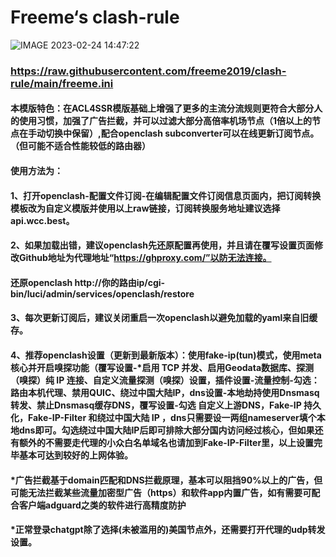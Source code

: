 # Freeme‘s clash-rule

![IMAGE 2023-02-24 14:47:22](https://user-images.githubusercontent.com/47546008/221110953-699fcdc2-b1f0-4f0e-ad14-a94a7809bea8.jpg)

### https://raw.githubusercontent.com/freeme2019/clash-rule/main/freeme.ini
#### 本模版特色：在ACL4SSR模版基础上增强了更多的主流分流规则更符合大部分人的使用习惯，加强了广告拦截，并可以过滤大部分高倍率机场节点（1倍以上的节点在手动切换中保留）,配合openclash subconverter可以在线更新订阅节点。（但可能不适合性能较低的路由器）
#### 使用方法为：
#### 1、打开openclash-配置文件订阅-在编辑配置文件订阅信息页面内，把订阅转换模板改为自定义模版并使用以上raw链接，订阅转换服务地址建议选择api.wcc.best。
#### 2、如果加载出错，建议openclash先还原配置再使用，并且请在覆写设置页面修改Github地址为代理地址“https://ghproxy.com/”以防无法连接。
#### 还原openclash http://你的路由ip/cgi-bin/luci/admin/services/openclash/restore
#### 3、每次更新订阅后，建议关闭重启一次openclash以避免加载的yaml来自旧缓存。
#### 4、推荐openclash设置（更新到最新版本）：使用fake-ip(tun)模式，使用meta核心并开启嗅探功能（覆写设置-*启用 TCP 并发、启用Geodata数据库、探测（嗅探）纯 IP 连接、自定义流量探测（嗅探）设置，插件设置-流量控制-勾选：路由本机代理、禁用QUIC、绕过中国大陆IP，dns设置-本地劫持使用Dnsmasq转发、禁止Dnsmasq缓存DNS，覆写设置-勾选 自定义上游DNS，Fake-IP 持久化，Fake-IP-Filter 和绕过中国大陆 IP ，dns只需要设一两组nameserver填个本地dns即可。勾选绕过中国大陆IP后即可排除大部分国内访问经过核心，但如果还有额外的不需要走代理的小众白名单域名也请加到Fake-IP-Filter里，以上设置完毕基本可达到较好的上网体验。

#### *广告拦截基于domain匹配和DNS拦截原理，基本可以阻挡90%以上的广告，但可能无法拦截某些流量加密型广告（https）和软件app内置广告，如有需要可配合客户端adguard之类的软件进行高精度防护
#### *正常登录chatgpt除了选择(未被滥用的)美国节点外，还需要打开代理的udp转发设置。
